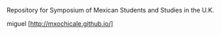 
Repository for Symposium of Mexican Students and Studies in the U.K.

miguel [http://mxochicale.github.io/]
